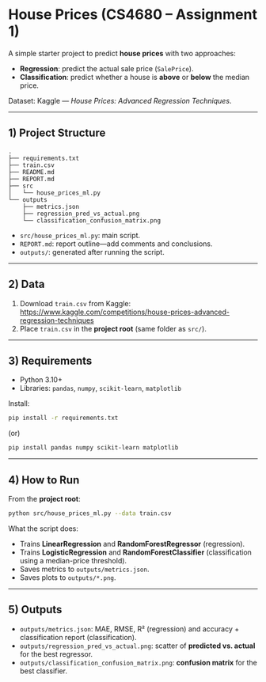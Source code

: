 # House Prices (CS4680 – Assignment 1)

A simple starter project to predict **house prices** with two approaches:
- **Regression**: predict the actual sale price (`SalePrice`).
- **Classification**: predict whether a house is **above** or **below** the median price.

Dataset: Kaggle — *House Prices: Advanced Regression Techniques*.

---

## 1) Project Structure
```
.
├── requirements.txt
├── train.csv
├── README.md
├── REPORT.md
├── src
│   └── house_prices_ml.py
└── outputs
    ├── metrics.json
    ├── regression_pred_vs_actual.png
    └── classification_confusion_matrix.png
```
- `src/house_prices_ml.py`: main script.
- `REPORT.md`: report outline—add comments and conclusions.
- `outputs/`: generated after running the script.

---

## 2) Data
1) Download `train.csv` from Kaggle:  
   https://www.kaggle.com/competitions/house-prices-advanced-regression-techniques  
2) Place `train.csv` in the **project root** (same folder as `src/`).

---

## 3) Requirements
- Python 3.10+
- Libraries: `pandas`, `numpy`, `scikit-learn`, `matplotlib`

Install:
```bash
pip install -r requirements.txt
```
(or)
```bash
pip install pandas numpy scikit-learn matplotlib
```
---

## 4) How to Run
From the **project root**:
```bash
python src/house_prices_ml.py --data train.csv
```

What the script does:
- Trains **LinearRegression** and **RandomForestRegressor** (regression).
- Trains **LogisticRegression** and **RandomForestClassifier** (classification using a median-price threshold).
- Saves metrics to `outputs/metrics.json`.
- Saves plots to `outputs/*.png`.

---

## 5) Outputs
- `outputs/metrics.json`: MAE, RMSE, R² (regression) and accuracy + classification report (classification).
- `outputs/regression_pred_vs_actual.png`: scatter of **predicted vs. actual** for the best regressor.
- `outputs/classification_confusion_matrix.png`: **confusion matrix** for the best classifier.